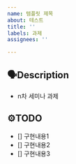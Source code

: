 ```yaml
---
name: 템플릿 제목
about: 테스트
title: ''
labels: 과제
assignees: ''

---
```


## 🗣️Description
- n차 세미나 과제 
  
## ⚙️TODO
- [] 구현내용1
- [] 구현내용2
- [] 구현내용3
